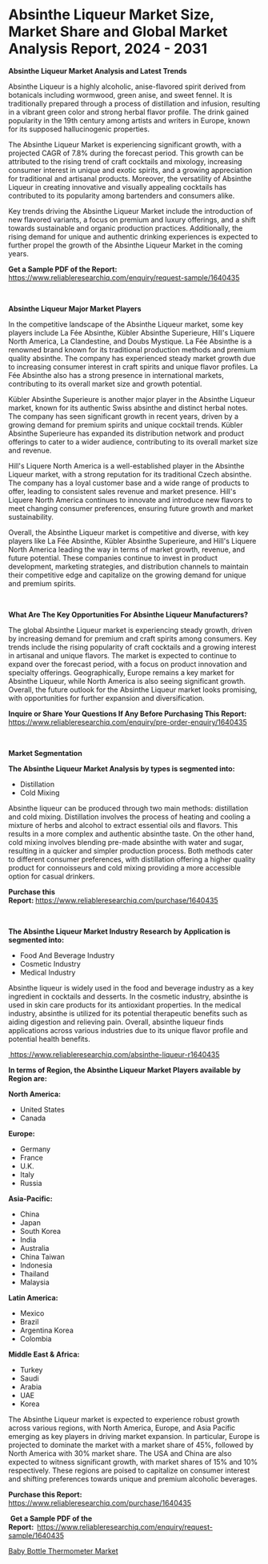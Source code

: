 <p><h1>Absinthe Liqueur Market Size, Market Share and Global Market Analysis Report, 2024 - 2031</h1></p><p><strong>Absinthe Liqueur Market Analysis and Latest Trends</strong></p>
<p><p>Absinthe Liqueur is a highly alcoholic, anise-flavored spirit derived from botanicals including wormwood, green anise, and sweet fennel. It is traditionally prepared through a process of distillation and infusion, resulting in a vibrant green color and strong herbal flavor profile. The drink gained popularity in the 19th century among artists and writers in Europe, known for its supposed hallucinogenic properties.</p><p>The Absinthe Liqueur Market is experiencing significant growth, with a projected CAGR of 7.8% during the forecast period. This growth can be attributed to the rising trend of craft cocktails and mixology, increasing consumer interest in unique and exotic spirits, and a growing appreciation for traditional and artisanal products. Moreover, the versatility of Absinthe Liqueur in creating innovative and visually appealing cocktails has contributed to its popularity among bartenders and consumers alike.</p><p>Key trends driving the Absinthe Liqueur Market include the introduction of new flavored variants, a focus on premium and luxury offerings, and a shift towards sustainable and organic production practices. Additionally, the rising demand for unique and authentic drinking experiences is expected to further propel the growth of the Absinthe Liqueur Market in the coming years.</p></p>
<p><strong>Get a Sample PDF of the Report:&nbsp;</strong> <a href="https://www.reliableresearchiq.com/enquiry/request-sample/1640435">https://www.reliableresearchiq.com/enquiry/request-sample/1640435</a></p>
<p>&nbsp;</p>
<p><strong>Absinthe Liqueur Major Market Players</strong></p>
<p><p>In the competitive landscape of the Absinthe Liqueur market, some key players include La Fée Absinthe, Kübler Absinthe Superieure, Hill's Liquere North America, La Clandestine, and Doubs Mystique. La Fée Absinthe is a renowned brand known for its traditional production methods and premium quality absinthe. The company has experienced steady market growth due to increasing consumer interest in craft spirits and unique flavor profiles. La Fée Absinthe also has a strong presence in international markets, contributing to its overall market size and growth potential.</p><p>Kübler Absinthe Superieure is another major player in the Absinthe Liqueur market, known for its authentic Swiss absinthe and distinct herbal notes. The company has seen significant growth in recent years, driven by a growing demand for premium spirits and unique cocktail trends. Kübler Absinthe Superieure has expanded its distribution network and product offerings to cater to a wider audience, contributing to its overall market size and revenue.</p><p>Hill's Liquere North America is a well-established player in the Absinthe Liqueur market, with a strong reputation for its traditional Czech absinthe. The company has a loyal customer base and a wide range of products to offer, leading to consistent sales revenue and market presence. Hill's Liquere North America continues to innovate and introduce new flavors to meet changing consumer preferences, ensuring future growth and market sustainability.</p><p>Overall, the Absinthe Liqueur market is competitive and diverse, with key players like La Fée Absinthe, Kübler Absinthe Superieure, and Hill's Liquere North America leading the way in terms of market growth, revenue, and future potential. These companies continue to invest in product development, marketing strategies, and distribution channels to maintain their competitive edge and capitalize on the growing demand for unique and premium spirits.</p></p>
<p>&nbsp;</p>
<p><strong>What Are The Key Opportunities For Absinthe Liqueur Manufacturers?</strong></p>
<p><p>The global Absinthe Liqueur market is experiencing steady growth, driven by increasing demand for premium and craft spirits among consumers. Key trends include the rising popularity of craft cocktails and a growing interest in artisanal and unique flavors. The market is expected to continue to expand over the forecast period, with a focus on product innovation and specialty offerings. Geographically, Europe remains a key market for Absinthe Liqueur, while North America is also seeing significant growth. Overall, the future outlook for the Absinthe Liqueur market looks promising, with opportunities for further expansion and diversification.</p></p>
<p><strong>Inquire or Share Your Questions If Any Before Purchasing This Report:</strong> <a href="https://www.reliableresearchiq.com/enquiry/pre-order-enquiry/1640435">https://www.reliableresearchiq.com/enquiry/pre-order-enquiry/1640435</a></p>
<p>&nbsp;</p>
<p><strong>Market Segmentation</strong></p>
<p><strong>The Absinthe Liqueur Market Analysis by types is segmented into:</strong></p>
<p><ul><li>Distillation</li><li>Cold Mixing</li></ul></p>
<p><p>Absinthe liqueur can be produced through two main methods: distillation and cold mixing. Distillation involves the process of heating and cooling a mixture of herbs and alcohol to extract essential oils and flavors. This results in a more complex and authentic absinthe taste. On the other hand, cold mixing involves blending pre-made absinthe with water and sugar, resulting in a quicker and simpler production process. Both methods cater to different consumer preferences, with distillation offering a higher quality product for connoisseurs and cold mixing providing a more accessible option for casual drinkers.</p></p>
<p><strong>Purchase this Report:&nbsp;</strong><a href="https://www.reliableresearchiq.com/purchase/1640435">https://www.reliableresearchiq.com/purchase/1640435</a></p>
<p>&nbsp;</p>
<p><strong>The Absinthe Liqueur Market Industry Research by Application is segmented into:</strong></p>
<p><ul><li>Food And Beverage Industry</li><li>Cosmetic Industry</li><li>Medical Industry</li></ul></p>
<p><p>Absinthe liqueur is widely used in the food and beverage industry as a key ingredient in cocktails and desserts. In the cosmetic industry, absinthe is used in skin care products for its antioxidant properties. In the medical industry, absinthe is utilized for its potential therapeutic benefits such as aiding digestion and relieving pain. Overall, absinthe liqueur finds applications across various industries due to its unique flavor profile and potential health benefits.</p></p>
<p><a href="https://www.reliableresearchiq.com/absinthe-liqueur-r1640435">&nbsp;https://www.reliableresearchiq.com/absinthe-liqueur-r1640435</a></p>
<p><strong>In terms of Region, the Absinthe Liqueur Market Players available by Region are:</strong></p>
<p>
    <p> <strong> North America: </strong>
        <ul>
            <li>United States</li>
            <li>Canada</li>
        </ul>
        </p> 
    <p> <strong> Europe: </strong>
        <ul>
            <li>Germany</li>
            <li>France</li>
            <li>U.K.</li>
            <li>Italy</li>
            <li>Russia</li>
        </ul>
        </p> 
    <p> <strong> Asia-Pacific: </strong>
        <ul>
            <li>China</li>
            <li>Japan</li>
            <li>South Korea</li>
            <li>India</li>
            <li>Australia</li>
            <li>China Taiwan</li>
            <li>Indonesia</li>
            <li>Thailand</li>
            <li>Malaysia</li>
        </ul>
        </p> 
    <p> <strong> Latin America: </strong>
        <ul>
            <li>Mexico</li>
            <li>Brazil</li>
            <li>Argentina Korea</li>
            <li>Colombia</li>
        </ul>
        </p> 
    <p> <strong> Middle East & Africa: </strong>
        <ul>
            <li>Turkey</li>
            <li>Saudi</li>
            <li>Arabia</li>
            <li>UAE</li>
            <li>Korea</li>
        </ul>
    </p>
    </p>
<p><p>The Absinthe Liqueur market is expected to experience robust growth across various regions, with North America, Europe, and Asia Pacific emerging as key players in driving market expansion. In particular, Europe is projected to dominate the market with a market share of 45%, followed by North America with 30% market share. The USA and China are also expected to witness significant growth, with market shares of 15% and 10% respectively. These regions are poised to capitalize on consumer interest and shifting preferences towards unique and premium alcoholic beverages.</p></p>
<p><strong>Purchase this Report: </strong><a href="https://www.reliableresearchiq.com/purchase/1640435">https://www.reliableresearchiq.com/purchase/1640435</a></p>
<p>&nbsp;<strong>Get a Sample PDF of the Report:&nbsp;&nbsp;</strong><a href="https://www.reliableresearchiq.com/enquiry/request-sample/1640435">https://www.reliableresearchiq.com/enquiry/request-sample/1640435</a></p>
<p><strong></strong></p>
<p><p><a href="https://github.com/BurtonGALEN/Market-Research-Report-List-1/blob/main/baby-bottle-thermometer-market.md">Baby Bottle Thermometer Market</a></p></p>